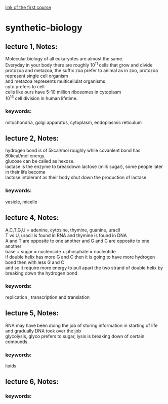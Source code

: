 [link of the first course](https://www.youtube.com/watch?time_continue=5&v=t5Y89b-3Zvc)

# synthetic-biology
## lecture 1, Notes:
  Molecular biology of all eukaryotes are almost the same.<br />
  Everyday in your body there are roughly 10<sup>11 </sup> cells that grow and divide<br />
  protozoa and metazoa, the suffix zoa prefer to animal as in zoo, protozoa represent single cell organism <br />
  and metazoa represents multicellulat organisms <br />
  cyto prefers to cell <br />
  cells like ours have 5-10 million ribosomes in cytoplasm <br />
  10<sup>16</sup> cell division in human lifetime. <br/>

### keywords: 
  mitochondria, golgi apparatus, cytoplasm, endoplasmic reticulum

## lecture 2, Notes:
  hydrogen bond is of 5kcal/mol roughly while covanlent bond has 80kcal/mol energy.<br/>
  glucose can be called as hexose.<br/>
  lactase is the enzyme to breakdown lactose (milk sugar), some people later in their life become<br/>
  lactose intolerant as their body shut down the production of lactase. 

### keywords: 
vesicle, micelle

## lecture 4, Notes:
  A,C,T,G,U = adenine, cytosine, thymine, guanine, uracil <br/>
  T vs U, uracil is found in RNA and thymine is found in DNA <br/>
  A and T are opposite to one another and G and C are opposite to one another <br />
  base + sugar = nucleoside + phosphate = nucleotide <br/>
  if double helix has more G and C then it is going to have more hydrogen bond then with less G and C <br/>
  and so it require more energy to pull apart the two strand of double helix by breaking down the hydrogen bond <br/>
  
  
### keywords:
  replication , transcription and translation
  
## lecture 5, Notes:
  RNA may have been doing the job of storing information in starting of life and gradually DNA took over the job <br/>
  glycolysis, glyco prefers to sugar, lysis is breaking down of certain compunds. <br/>
  

### keywords: 
  lipids
  
## lecture 6, Notes:
  
  
  
### keywords: 
